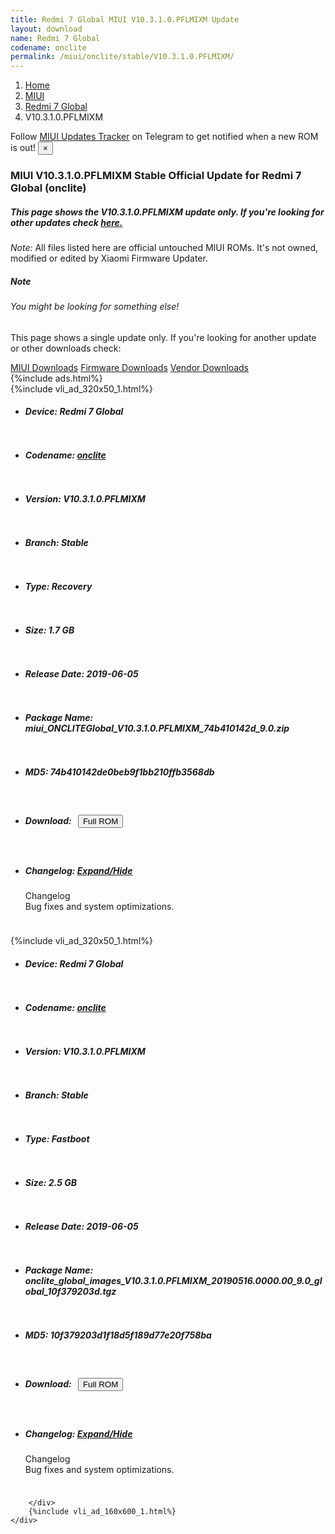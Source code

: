 ```yaml
---
title: Redmi 7 Global MIUI V10.3.1.0.PFLMIXM Update
layout: download
name: Redmi 7 Global
codename: onclite
permalink: /miui/onclite/stable/V10.3.1.0.PFLMIXM/
---
```

<nav aria-label="breadcrumb">
    <ol class="breadcrumb">
        <li class="breadcrumb-item"><a href="/">Home</a></li>
        <li class="breadcrumb-item"><a href="/miui/">MIUI</a></li>
        <li class="breadcrumb-item"><a href="/miui/onclite/">Redmi 7 Global</a></li>
        <li class="breadcrumb-item active" aria-current="page">V10.3.1.0.PFLMIXM</li>
    </ol>
</nav>
<div class="alert alert-primary alert-dismissible fade show" role="alert">
    Follow <a href="https://t.me/MIUIUpdatesTracker" class="alert-link">MIUI Updates Tracker</a> on Telegram to get
    notified when a new ROM is out!
    <button type="button" class="close" data-dismiss="alert" aria-label="Close">
        <span aria-hidden="true">&times;</span>
    </button>
</div>
<div class="col-12 mx-auto">
    <h3 class="title bg-light p-2 rounded">MIUI V10.3.1.0.PFLMIXM Stable Official Update for Redmi 7 Global (onclite)</h3>
    <h5>This page shows the V10.3.1.0.PFLMIXM update only. If you're looking for other updates check
        <a href="/miui/onclite/">here.</a></h5>
    <p><i>Note: </i>All files listed here are official untouched MIUI ROMs.
        It's not owned, modified or edited by Xiaomi Firmware Updater.</p>
    <div class="card">
        <div class="card-body">
            <h5 class="card-title">Note</h5>
            <h6 class="card-subtitle mb-2 text-muted">You might be looking for something else!</h6>
            <p class="card-text">This page shows a single update only.
                If you're looking for another update or other downloads check:</p>
            <a href="/miui/" class="card-link">MIUI Downloads</a>
            <a href="/firmware/" class="card-link">Firmware Downloads</a>
            <a href="/vendor/" class="card-link">Vendor Downloads</a>
        </div>
    </div>
    {%include ads.html%}
    <div class="row justify-content-center">
        <div class="col-10" id="downloads">
                    <div class="card card-body">
            {%include vli_ad_320x50_1.html%}
            <ul class="list-unstyled">
                <li style="padding-bottom: 10px;">
                    <h5><b>Device: </b>Redmi 7 Global</h5>
                </li>
                <li style="padding-bottom: 10px;">
                    <h5><b>Codename: </b> <a href="/miui/onclite/" target="_blank">onclite</a> </h5>
                </li>
                <li style="padding-bottom: 10px;">
                    <h5><b>Version: </b>V10.3.1.0.PFLMIXM</h5>
                </li>
                <li style="padding-bottom: 10px;">
                    <h5><b>Branch: </b>Stable</h5>
                </li>
                <li style="padding-bottom: 10px;">
                    <h5><b>Type: </b>Recovery</h5>
                </li>
                <li style="padding-bottom: 10px;">
                    <h5><b>Size: </b>1.7 GB</h5>
                </li>
                <li style="padding-bottom: 10px;">
                    <h5><b>Release Date: </b>2019-06-05</h5>
                </li>
                <li style="padding-bottom: 10px;">
                    <h5><b>Package Name: </b><span id="filename" class="text-dark">miui_ONCLITEGlobal_V10.3.1.0.PFLMIXM_74b410142d_9.0.zip</span></h5>
                </li>
                <li style="padding-bottom: 10px;">
                    <h5><b>MD5: </b><span id="md5" class="text-muted">74b410142de0beb9f1bb210ffb3568db</span></h5>
                </li>
                <li style="padding-bottom: 10px;">
                    <h5><b>Download: </b><button type="button" id="download" class="btn btn-primary" style="margin: 7px;"
                            onclick="window.open('http://bigota.d.miui.com/V10.3.1.0.PFLMIXM/miui_ONCLITEGlobal_V10.3.1.0.PFLMIXM_74b410142d_9.0.zip', '_blank');"><i class="fa fa-download"></i> Full ROM</button></h5>
                </li>
                <li style="padding-bottom: 10px;">
                    <h5><b>Changelog: </b><a href="#onclite_1_changelog" data-toggle="collapse" role="button"
                            aria-expanded="false" aria-controls="onclite_1_changelog"> <i class="fa fa-arrow-down"
                                aria-hidden="true"></i> Expand/Hide</a></h5>
                    <div class="collapse" id="onclite_1_changelog">
                        <p id="changelog_text">Changelog<br>Bug fixes and system optimizations.</p>
                    </div>
                </li>
            </ul>
        </div>
        <div class="card card-body">
            {%include vli_ad_320x50_1.html%}
            <ul class="list-unstyled">
                <li style="padding-bottom: 10px;">
                    <h5><b>Device: </b>Redmi 7 Global</h5>
                </li>
                <li style="padding-bottom: 10px;">
                    <h5><b>Codename: </b> <a href="/miui/onclite/" target="_blank">onclite</a> </h5>
                </li>
                <li style="padding-bottom: 10px;">
                    <h5><b>Version: </b>V10.3.1.0.PFLMIXM</h5>
                </li>
                <li style="padding-bottom: 10px;">
                    <h5><b>Branch: </b>Stable</h5>
                </li>
                <li style="padding-bottom: 10px;">
                    <h5><b>Type: </b>Fastboot</h5>
                </li>
                <li style="padding-bottom: 10px;">
                    <h5><b>Size: </b>2.5 GB</h5>
                </li>
                <li style="padding-bottom: 10px;">
                    <h5><b>Release Date: </b>2019-06-05</h5>
                </li>
                <li style="padding-bottom: 10px;">
                    <h5><b>Package Name: </b><span id="filename" class="text-dark">onclite_global_images_V10.3.1.0.PFLMIXM_20190516.0000.00_9.0_global_10f379203d.tgz</span></h5>
                </li>
                <li style="padding-bottom: 10px;">
                    <h5><b>MD5: </b><span id="md5" class="text-muted">10f379203d1f18d5f189d77e20f758ba</span></h5>
                </li>
                <li style="padding-bottom: 10px;">
                    <h5><b>Download: </b><button type="button" id="download" class="btn btn-primary" style="margin: 7px;"
                            onclick="window.open('http://bigota.d.miui.com/V10.3.1.0.PFLMIXM/onclite_global_images_V10.3.1.0.PFLMIXM_20190516.0000.00_9.0_global_10f379203d.tgz', '_blank');"><i class="fa fa-download"></i> Full ROM</button></h5>
                </li>
                <li style="padding-bottom: 10px;">
                    <h5><b>Changelog: </b><a href="#onclite_2_changelog" data-toggle="collapse" role="button"
                            aria-expanded="false" aria-controls="onclite_2_changelog"> <i class="fa fa-arrow-down"
                                aria-hidden="true"></i> Expand/Hide</a></h5>
                    <div class="collapse" id="onclite_2_changelog">
                        <p id="changelog_text">Changelog<br>Bug fixes and system optimizations.</p>
                    </div>
                </li>
            </ul>
        </div>

        </div>
        {%include vli_ad_160x600_1.html%}
    </div>
</div>

